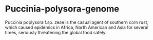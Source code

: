 # Puccinia-polysora-genome
Puccinia poplysora f.sp. zeae is the casual agent of southern corn rust,  which caused epidemics in Africa, North American and Asia for several times, seriously threatening the global food safely. 
